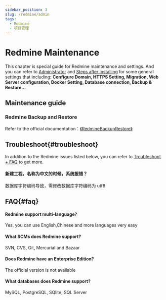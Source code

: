 ```yaml
---
sidebar_position: 3
slug: /redmine/admin
tags:
  - Redmine
  - 项目管理
---
```


# Redmine Maintenance

This chapter is special guide for Redmine maintenance and settings. And you can refer to [Administrator](../administrator) and [Steps after installing](../install/setup) for some general settings that including: **Configure Domain, HTTPS Setting, Migration, Web Server configuration, Docker Setting, Database connection, Backup & Restore...**  

## Maintenance guide

### Redmine Backup and Restore

Refer to the official documentation：[《RedmineBackupRestore》](https://redmine.org/projects/redmine/wiki/RedmineBackupRestore)

## Troubleshoot{#troubleshoot}

In addition to the Redmine issues listed below, you can refer to [Troubleshoot + FAQ](../troubleshoot) to get more.  

#### 新建工程，名称为中文的时候，系统报错？

数据库字符编码导致，需修改数据库字符编码为 utf8

## FAQ{#faq}

#### Redmine support multi-language?

Yes, you can use English,Chinese and more languages very easy

#### What SCMs does Redmine support?

SVN, CVS, Git, Mercurial and Bazaar

#### Does Redmine have an Enterprise Edition?

The official version is not available

#### What databases does Redmine support?

MySQL, PostgreSQL, SQlite, SQL Server